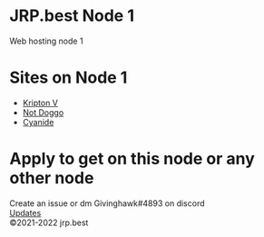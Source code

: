 <link rel="shortcut icon" href="https://givinghawk.xyz/uploaded/jrp-best-favicon-transparent.png" />
<h1>JRP.best Node 1</h1>
Web hosting node 1
<h1>Sites on Node 1</h1>
<ul>
 <li><a href="/kv">Kripton V</a></li>
 <li><a href="/notdoggo">Not Doggo</a></li>
 <li><a href="/cyanide">Cyanide</a></li>
</ul>
<h1>Apply to get on this node or any other node</h1>
Create an issue or dm Givinghawk#4893 on discord
<br>
<a class="twitter-timeline" data-width="220" data-height="500" data-dnt="true" data-theme="dark" href="https://twitter.com/jrp_hosting">Updates</a> <script async src="https://platform.twitter.com/widgets.js" charset="utf-8"></script>
<br>
©2021-2022 jrp.best
